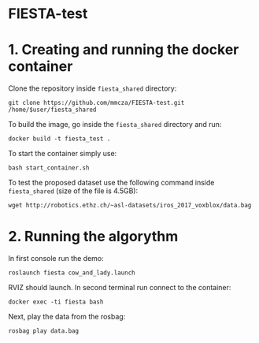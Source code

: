 # FIESTA-test

# 1. Creating and running the docker container

Clone the repository inside `fiesta_shared` directory:
```Shell
git clone https://github.com/mmcza/FIESTA-test.git /home/$user/fiesta_shared
```

To build the image, go inside the `fiesta_shared` directory and run:
```Shell
docker build -t fiesta_test .
```

To start the container simply use:
```Shell
bash start_container.sh
```

To test the proposed dataset use the following command inside `fiesta_shared` (size of the file is 4.5GB):
```Shell
wget http://robotics.ethz.ch/~asl-datasets/iros_2017_voxblox/data.bag
```

# 2. Running the algorythm

In first console run the demo:
```Shell
roslaunch fiesta cow_and_lady.launch
```
RVIZ should launch. In second terminal run connect to the container:
```Shell
docker exec -ti fiesta bash
```
Next, play the data from the rosbag:
```Shell
rosbag play data.bag
```